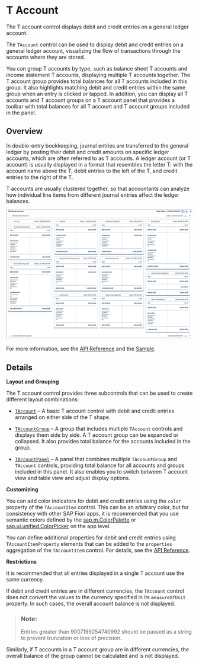 <!-- loiofe6792fa673c4b0fba91d35fd6493c86 -->

# T Account

The T account control displays debit and credit entries on a general ledger account.

The `TAccount` control can be used to display debit and credit entries on a general ledger account, visualizing the flow of transactions through the accounts where they are stored.

You can group T accounts by type, such as balance sheet T accounts and income statement T accounts, displaying multiple T accounts together. The T account group provides total balances for all T accounts included in this group. It also highlights matching debit and credit entries within the same group when an entry is clicked or tapped. In addition, you can display all T accounts and T account groups on a T account panel that provides a toolbar with total balances for all T account and T account groups included in the panel.



<a name="loiofe6792fa673c4b0fba91d35fd6493c86__section_ok4_lwb_mfb"/>

## Overview

In double-entry bookkeeping, journal entries are transferred to the general ledger by posting their debit and credit amounts on specific ledger accounts, which are often referred to as T accounts. A ledger account \(or T account\) is usually displayed in a format that resembles the letter T: with the account name above the T, debit entries to the left of the T, and credit entries to the right of the T.

T accounts are usually clustered together, so that accountants can analyze how individual line items from different journal entries affect the ledger balances.

![T Accounts](../01_Whats-New/images/Suite_T_Account_3894aeb.png)

For more information, see the [API Reference](https://ui5.sap.com/#/api/sap.suite.ui.commons.taccount.TAccount) and the [Sample](https://ui5.sap.com/#/entity/sap.suite.ui.commons.taccount.TAccount).



<a name="loiofe6792fa673c4b0fba91d35fd6493c86__section_zdq_fcc_mfb"/>

## Details

**Layout and Grouping**

The T account control provides three subcontrols that can be used to create different layout combinations:

-   [`TAccount`](https://ui5.sap.com/#/api/sap.suite.ui.commons.taccount.TAccount) – A basic T account control with debit and credit entries arranged on either side of the T shape.

-   [`TAccountGroup`](https://ui5.sap.com/#/api/sap.suite.ui.commons.taccount.TAccountGroup) – A group that includes multiple `TAccount` controls and displays them side by side. A T account group can be expanded or collapsed. It also provides total balance for the accounts included in the group.

-   [`TAccountPanel`](https://ui5.sap.com/#/api/sap.suite.ui.commons.taccount.TAccountPanel) – A panel that combines multiple `TAccountGroup` and `TAccount` controls, providing total balance for all accounts and groups included in this panel. It also enables you to switch between T account view and table view and adjust display options.


**Customizing**

You can add color indicators for debit and credit entries using the `color` property of the `TAccountItem` control. This can be an arbitrary color, but for consistency with other SAP Fiori apps, it is recommended that you use semantic colors defined by the [sap.m.ColorPalette](https://ui5.sap.com/#/api/sap.m.ColorPalette) or [sap.ui.unified.ColorPicker](https://ui5.sap.com/#/api/sap.ui.unified.ColorPicker) on the app level.

You can define additional properties for debit and credit entries using `TAccountItemProperty` elements that can be added to the `properties` aggregation of the `TAccountItem` control. For details, see the [API Reference](https://ui5.sap.com/#/api/sap.suite.ui.commons.taccount.TAccountItemProperty).

**Restrictions**

It is recommended that all entries displayed in a single T account use the same currency.

If debit and credit entries are in different currencies, the `TAccount` control does not convert the values to the currency specified in its `measureOfUnit` property. In such cases, the overall account balance is not displayed.

> ### Note:  
> Entries greater than 9007199254740992 should be passed as a string to prevent truncation or loss of precision.

Similarly, if T accounts in a T account group are in different currencies, the overall balance of the group cannot be calculated and is not displayed.

